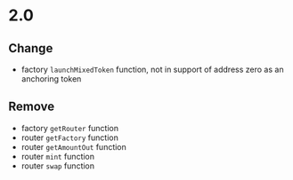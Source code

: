 # 2.0

## Change
  
- factory ``launchMixedToken`` function, not in support of address zero as an anchoring token

## Remove 

- factory ``getRouter`` function
- router ``getFactory``  function
- router ``getAmountOut`` function
- router ``mint`` function
- router ``swap`` function

